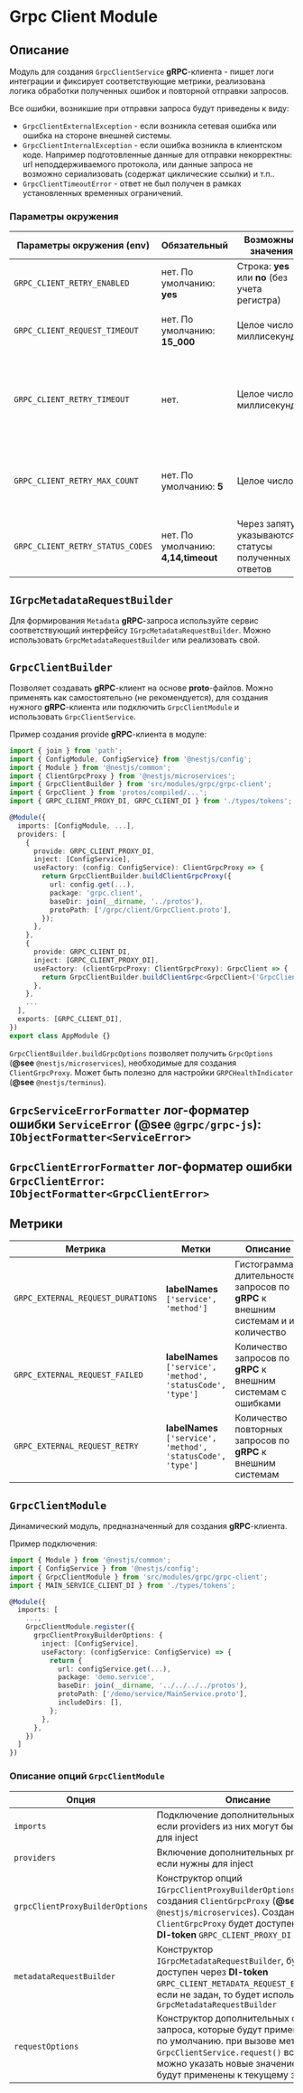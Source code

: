 # Grpc Client Module

## Описание
Модуль для создания `GrpcClientService` **gRPC**-клиента - пишет логи интеграции и фиксирует соответствующие метрики, реализована логика обработки полученных ошибок и повторной отправки запросов.

Все ошибки, возникшие при отправки запроса будут приведены к виду:
  - `GrpcClientExternalException` - если возникла сетевая ошибка или ошибка на стороне внешней системы.
  - `GrpcClientInternalException` - если ошибка возникла в клиентском коде. Например подготовленные данные для отправки некорректны: url неподдерживаемого протокола, или данные запроса не возможно сериализовать (содержат циклические ссылки) и т.п..
  - `GrpcClientTimeoutError` - ответ не был получен в рамках установленных временных ограничений.

### Параметры окружения
| Параметры окружения (**env**)| Обязательный | Возможные значения | Описание|
|---|---|---|---|
|`GRPC_CLIENT_RETRY_ENABLED`|нет. По умолчанию: **yes** | Строка: **yes** или **no** (без учета регистра) | Позволяет включать/отключать процесс повторной отправки **gRPC**-запроса. |
|`GRPC_CLIENT_REQUEST_TIMEOUT`|нет. По умолчанию: **15_000** | Целое число в миллисекундах | Задает **timeout** **gRPC**-запроса. Будет выброшена ошибка `GrpcClientTimeoutError` |
|`GRPC_CLIENT_RETRY_TIMEOUT`|нет. | Целое число в миллисекундах | Если задано и общая длительность выполнения метода `GrpcClientService.request` превысит заданное значение, то будет выброшена ошибка `GrpcClientTimeoutError`. |
|`GRPC_CLIENT_RETRY_MAX_COUNT`|нет. По умолчанию: **5** | Целое число | Задает максимальное кол-во переотправок запроса. Если будет превышено, то будет выброшена последняя полученная ошибка. |
|`GRPC_CLIENT_RETRY_STATUS_CODES`|нет. По умолчанию: **4,14,timeout** | Через запятую указываются статусы полученных ответов | При получении ошибки со статусом из указанного списка, будет выполнен повторный **gRPC**-запрос |

## `IGrpcMetadataRequestBuilder`
Для формирования `Metadata` **gRPC**-запроса используйте сервис соответствующий интерфейсу `IGrpcMetadataRequestBuilder`.  Можно использовать `GrpcMetadataRequestBuilder` или реализовать свой. 

## `GrpcClientBuilder`
Позволяет создавать **gRPC**-клиент на основе **proto**-файлов.
Можно применять как самостоятельно (не рекомендуется), для создания нужного **gRPC**-клиента или подключить `GrpcClientModule` и использовать `GrpcClientService`.

Пример создания provide **gRPC**-клиента в модуле:

```typescript
import { join } from 'path';
import { ConfigModule, ConfigService} from '@nestjs/config';
import { Module } from '@nestjs/common';
import { ClientGrpcProxy } from '@nestjs/microservices';
import { GrpcClientBuilder } from 'src/modules/grpc/grpc-client';
import { GrpcClient } from 'protos/compiled/...';
import { GRPC_CLIENT_PROXY_DI, GRPC_CLIENT_DI } from './types/tokens';

@Module({
  imports: [ConfigModule, ...],
  providers: [
    {
      provide: GRPC_CLIENT_PROXY_DI,
      inject: [ConfigService],
      useFactory: (config: ConfigService): ClientGrpcProxy => {
        return GrpcClientBuilder.buildClientGrpcProxy({
          url: config.get(...),
          package: 'grpc.client',
          baseDir: join(__dirname, '../protos'),
          protoPath: ['/grpc/client/GrpcClient.proto'],
        });
      },
    },
    {
      provide: GRPC_CLIENT_DI,
      inject: [GRPC_CLIENT_PROXY_DI],
      useFactory: (clientGrpcProxy: ClientGrpcProxy): GrpcClient => {
        return GrpcClientBuilder.buildClientGrpc<GrpcClient>('GrpcClient', clientGrpcProxy);
      },
    },
    ...
  ],
  exports: [GRPC_CLIENT_DI],
})
export class AppModule {}
```
`GrpcClientBuilder.buildGrpcOptions` позволяет получить `GrpcOptions` (**@see** `@nestjs/microservices`), необходимые для создания `ClientGrpcProxy`. Может быть полезно для настройки `GRPCHealthIndicator` (**@see** `@nestjs/terminus`).

## `GrpcServiceErrorFormatter` лог-форматер ошибки `ServiceError` (**@see** `@grpc/grpc-js`): `IObjectFormatter<ServiceError>`

## `GrpcClientErrorFormatter` лог-форматер ошибки `GrpcClientError`: `IObjectFormatter<GrpcClientError>`


## Метрики
| Метрика| Метки |Описание|
|---|---|---|
|`GRPC_EXTERNAL_REQUEST_DURATIONS`|**labelNames** `['service', 'method']`| Гистограмма длительностей запросов по **gRPC** к внешним системам и их количество |
|`GRPC_EXTERNAL_REQUEST_FAILED`|**labelNames** `['service', 'method', 'statusCode', 'type']`| Количество запросов по **gRPC** к внешним системам с ошибками |
|`GRPC_EXTERNAL_REQUEST_RETRY`|**labelNames** `['service', 'method', 'statusCode', 'type']`| Количество повторных запросов по **gRPC** к внешним системам |

## `GrpcClientModule`
Динамический модуль, предназначенный для создания **gRPC**-клиента.

Пример подключения:

```typescript
import { Module } from '@nestjs/common';
import { ConfigService } from '@nestjs/config';
import { GrpcClientModule } from 'src/modules/grpc/grpc-client';
import { MAIN_SERVICE_CLIENT_DI } from './types/tokens';

@Module({
  imports: [
    ...,
    GrpcClientModule.register({
      grpcClientProxyBuilderOptions: {
        inject: [ConfigService],
        useFactory: (configService: ConfigService) => {
          return {
            url: configService.get(...),
            package: 'demo.service',
            baseDir: join(__dirname, '../../../../protos'),
            protoPath: ['/demo/service/MainService.proto'],
            includeDirs: [],
          };
        },
      },
    })
  ]
})
```
### Описание опций `GrpcClientModule`

| Опция| Описание|
|---|---|
|`imports`| Подключение дополнительных модулей, если providers из них могут быть нужны для inject |
|`providers`| Включение дополнительных providers, если нужны для inject |
|`grpcClientProxyBuilderOptions`| Конструктор опций `IGrpcClientProxyBuilderOptions` для создания `ClientGrpcProxy` (**@see** `@nestjs/microservices`). Созданный `ClientGrpcProxy` будет доступен через **DI-token** `GRPC_CLIENT_PROXY_DI`|
|`metadataRequestBuilder`| Конструктор `IGrpcMetadataRequestBuilder`,  будет доступен через **DI-token** `GRPC_CLIENT_METADATA_REQUEST_BUILDER_DI`, если не задан, то будет использован `GrpcMetadataRequestBuilder`|
|`requestOptions`| Конструктор дополнительных опций запроса, которые будут применены как по умолчанию. при вызове метода `GrpcClientService.request()` всегда можно указать новые значение, которые будут применены к текущему запросу.|
